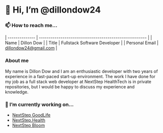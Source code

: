 

# 👋 Hi, I’m @dillondow24

### 📫 How to reach me...

| -------------- | ------------------------------------------------------- | 
| Name           | Dillon Dow                                              | 
| Title          | Fullstack Software Developer                            |
| Personal Email | [dillondow24@gmail.com](mailto:dillondow24@gmail.com)   |

### About me

My name is Dillon Dow and I am an enthusiastic developer with two years of experience in a fast-paced start-up environment. The work I have done for my job as a full stack web developer at NextStep HealthTech is in private repositories, but I would be happy to discuss my experience and knowledge.

### 🔭 I’m currently working on...

- [NextStep GoodLife](https://nextstepgoodife.com)
- [NextStep.Health](https://nextstep.health)
- [NextStep Bloom](https://nextstepbloom.com)
